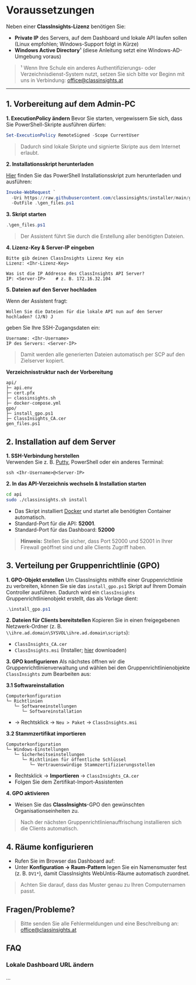 # Voraussetzungen

Neben einer **ClassInsights-Lizenz** benötigen Sie:

- **Private IP** des Servers, auf dem Dashboard und lokale API laufen sollen (Linux empfohlen; Windows-Support folgt in Kürze)  
- **Windows Active Directory**¹ (diese Anleitung setzt eine Windows-AD-Umgebung voraus)

> ¹ Wenn Ihre Schule ein anderes Authentifizierungs- oder Verzeichnisdienst-System nutzt, setzen Sie sich bitte vor Beginn mit uns in Verbindung: office@classinsights.at

---

## 1. Vorbereitung auf dem Admin-PC

**1. ExecutionPolicy ändern** 
Bevor Sie starten, vergewissern Sie sich, dass Sie PowerShell-Skripte ausführen dürfen:

```powershell
Set-ExecutionPolicy RemoteSigned -Scope CurrentUser
```
> Dadurch sind lokale Skripte und signierte Skripte aus dem Internet erlaubt.

**2. Installationsskript herunterladen**

[Hier](https://raw.githubusercontent.com/classinsights/installer/refs/heads/main/gen_files.ps1) finden Sie das PowerShell Installationsskript zum herunterladen und ausführen:
```powershell
Invoke-WebRequest `
  -Uri https://raw.githubusercontent.com/classinsights/installer/main/gen_files.ps1 `
  -OutFile .\gen_files.ps1
```

**3. Skript starten**
```powershell
.\gen_files.ps1
```
> Der Assistent führt Sie durch die Erstellung aller benötigten Dateien.

**4. Lizenz-Key & Server-IP eingeben**
```
Bitte gib deinen ClassInsights Lizenz Key ein
Lizenz: <Ihr-Lizenz-Key>

Was ist die IP Addresse des ClassInsights API Server?
IP: <Server-IP>    # z. B. 172.16.32.104
```

**5. Dateien auf den Server hochladen**

Wenn der Assistent fragt:
```
Wollen Sie die Dateien für die lokale API nun auf den Server hochladen? (J/N) J
```
geben Sie Ihre SSH-Zugangsdaten ein:
```
Username: <Ihr-Username>
IP des Servers: <Server-IP>
```

> Damit werden alle generierten Dateien automatisch per SCP auf den Zielserver kopiert.

**Verzeichnisstruktur nach der Vorbereitung**
```
api/
├─ api.env
├─ cert.pfx
├─ classinsights.sh
├─ docker-compose.yml
gpo/
├─ install_gpo.ps1
├─ ClassInsights_CA.cer
gen_files.ps1
```

## 2. Installation auf dem Server

**1. SSH-Verbindung herstellen**  
Verwenden Sie z. B.  [Putty](https://www.putty.org/), PowerShell oder ein anderes Terminal:

```
ssh <Ihr-Username>@<Server-IP>
```
**2. In das API-Verzeichnis wechseln & Installation starten**
```bash
cd api
sudo ./classinsights.sh install
```

-   Das Skript installiert [Docker](https://www.docker.com/)  und startet alle benötigten Container automatisch.
-   Standard-Port für die API: **52001**.
-   Standard-Port für das Dashboard: **52000**

> **Hinweis:** Stellen Sie sicher, dass Port 52000 und 52001 in Ihrer Firewall geöffnet sind und alle Clients Zugriff haben.

## 3. Verteilung per Gruppenrichtlinie (GPO)

**1. GPO-Objekt erstellen**
Um ClassInsights mithilfe einer Gruppenrichtlinie zu verbreiten, können Sie sie das `install_gpo.ps1` Skript auf Ihrem Domain Controller ausführen. Dadurch wird ein `ClassInsights` Gruppenrichtlinienobjekt erstellt, das als Vorlage dient:

```powershell
.\install_gpo.ps1
```
**2. Dateien für Clients bereitstellen**
Kopieren Sie in einen freigegebenen Netzwerk-Ordner (z. B.<br> `\\ihre.ad.domain\SYSVOL\ihre.ad.domain\scripts`):

-   `ClassInsights_CA.cer`  
-   `ClassInsights.msi` (Installer; [hier](https://123) downloaden)

**3. GPO konfigurieren**
Als nächstes öffnen wir die Gruppenrichtlinienverwaltung und wählen bei den Gruppenrichtlinienobjekte `ClassInsights` zum Bearbeiten aus:

**3.1 Softwareinstallation**
```
Computerkonfiguration
└─ Richtlinien
   └─ Softwareeinstellungen
      └─ Softwareinstallation
```

- → Rechtsklick → `Neu > Paket` → `ClassInsights.msi`

**3.2 Stammzertifikat importieren**
```
Computerkonfiguration
└─ Windows-Einstellungen
   └─ Sicherheitseinstellungen
      └─ Richtlinien für öffentliche Schlüssel
         └─ Vertrauenswürdige Stammzertifizierungsstellen
```
-   Rechtsklick → **Importieren** → `ClassInsights_CA.cer`
-   Folgen Sie dem Zertifikat-Import-Assistenten

**4. GPO aktivieren**
- Weisen Sie das **ClassInsights**-GPO den gewünschten Organisationseinheiten zu.

> Nach der nächsten Gruppenrichtlinienauffrischung installieren sich die Clients automatisch.

## 4. Räume konfigurieren
- Rufen Sie im Browser das Dashboard auf:
- Unter **Konfiguration → Raum-Pattern** legen Sie ein Namensmuster fest (z. B. `DV1*`), damit ClassInsights WebUntis-Räume automatisch zuordnet.
> Achten Sie darauf, dass das Muster genau zu Ihren Computernamen passt.


## Fragen/Probleme?

> Bitte senden Sie alle Fehlermeldungen und eine Beschreibung an: office@classinsights.at

## FAQ

### Lokale Dashboard URL ändern
...